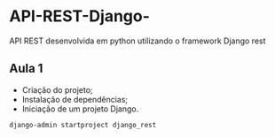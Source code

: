 # API-REST-Django-
API REST desenvolvida em python utilizando o framework Django rest

## Aula 1

- Criação do projeto;
- Instalação de dependências;
- Iniciação de um projeto Django.

```shell
django-admin startproject django_rest

```
